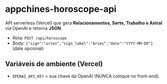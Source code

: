 # appchines-horoscope-api

API serverless (Vercel) que gera **Relacionamentos, Sorte, Trabalho e Astral** via OpenAI e retorna **JSON**.

- Rota: `POST /api/horoscope`
- Body: `{"sign":"aries","sign_label":"Áries","date":"YYYY-MM-DD"}` (date opcional)

## Variáveis de ambiente (Vercel)
- `OPENAI_API_KEY` = sua chave da OpenAI (NUNCA coloque no front-end).
